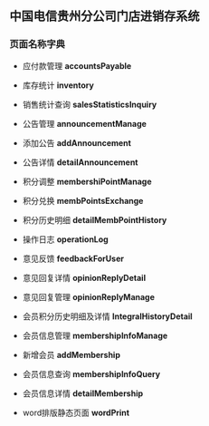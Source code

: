 ## 中国电信贵州分公司门店进销存系统

### 页面名称字典

* 应付款管理 **accountsPayable**
* 库存统计 **inventory**
* 销售统计查询 **salesStatisticsInquiry**
* 公告管理 **announcementManage**
* 添加公告 **addAnnouncement**
* 公告详情 **detailAnnouncement**
* 积分调整 **membershiPointManage**
* 积分兑换 **membPointsExchange**
* 积分历史明细 **detailMembPointHistory**
* 操作日志 **operationLog**
* 意见反馈 **feedbackForUser**
* 意见回复详情 **opinionReplyDetail**
* 意见回复管理 **opinionReplyManage**
* 会员积分历史明细及详情 **IntegralHistoryDetail**
* 会员信息管理 **membershipInfoManage**
* 新增会员 **addMembership**
* 会员信息查询 **membershipInfoQuery**
* 会员信息详情 **detailMembership**

* word排版静态页面 **wordPrint**